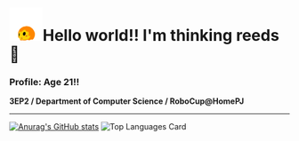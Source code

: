 # <img src="https://github.com/happykoya/happykoya/blob/main/happy_mimi.png?raw=true" width="60" height="60"/>Hello world!! I'm thinking reeds 👋

### Profile: Age 21!!
**3EP2 / Department of Computer Science / RoboCup@HomePJ**

---
[![Anurag's GitHub stats](https://github-readme-stats.vercel.app/api?username=happykoya&count_private=true&show_icons=true&theme=dark)](https://github.com/anuraghazra/github-readme-stats)
![Top Languages Card](https://github-readme-stats.vercel.app/api/top-langs/?username=happykoya&langs_count=10&hide=CMake&layout=compact&theme=dark)

<!--
**happykoya/happykoya** is a ✨ _special_ ✨ repository because its `README.md` (this file) appears on your GitHub profile.

Here are some ideas to get you started:

- 🔭 I’m currently working on ...
- 🌱 I’m currently learning ...
- 👯 I’m looking to collaborate on ...
- 🤔 I’m looking for help with ...
- 💬 Ask me about ...
- 📫 How to reach me: ...
- 😄 Pronouns: ...
- ⚡ Fun fact: ...
-->

